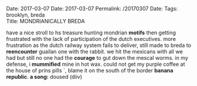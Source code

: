 Date: 2017-03-07
Date: 2017-03-07
Permalink: /20170307
Date: 
Tags: brooklyn, breda  
Title: MONDRIANICALLY BREDA  
  
have a nice stroll to hs treasure hunting mondrian **motifs** then getting frustrated with the lack of participation of the dutch executives. more frustration as the dutch railway system fails to deliver, still made to breda to **reencounter** guailan one with the rabbit. we hit the mexicans with all we had but still no one had the **courage** to gut down the mescal worms. in my defense, i **mummified** mine in hot wax. could not get my purple coffee at the house of prins pills ´, blame it on the south of the border **banana republic**.
**a song:** doused (diiv)